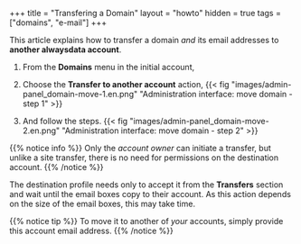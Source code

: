 +++
title = "Transfering a Domain"
layout = "howto"
hidden = true
tags = ["domains", "e-mail"]
+++

This article explains how to transfer a domain *and* its email addresses to **another alwaysdata account**.

1.  From the **Domains** menu in the initial account,

2.  Choose the **Transfer to another account** action,
    {{< fig "images/admin-panel_domain-move-1.en.png" "Administration interface: move domain - step 1" >}}

3.  And follow the steps.
    {{< fig "images/admin-panel_domain-move-2.en.png" "Administration interface: move domain - step 2" >}}

{{% notice info %}}
Only the *account owner* can initiate a transfer, but unlike a site transfer, there is no need for permissions on the destination account.
{{% /notice %}}

The destination profile needs only to accept it from the **Transfers** section and wait until the email boxes copy to their account. As this action depends on the size of the email boxes, this may take time.

{{% notice tip %}}
To move it to another of *your* accounts, simply provide this account email address.
{{% /notice %}}
